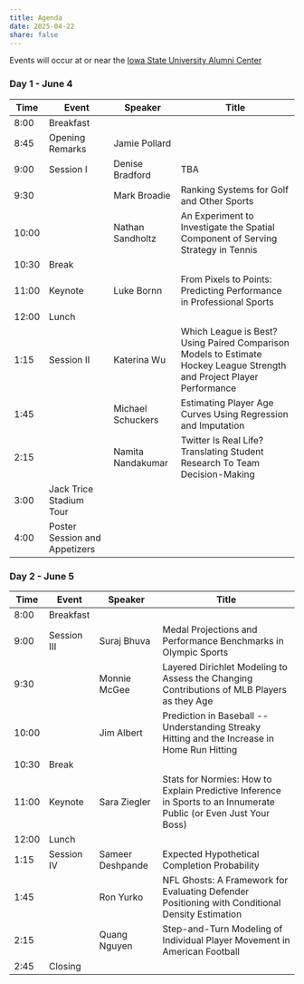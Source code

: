 ```yaml
---
title: Agenda
date: 2025-04-22
share: false
---
```


Events will occur at or near the 
[Iowa State University Alumni Center](https://www.isualumnicenter.org/s/565/20/interior-subnav.aspx)

### Day 1 - June 4

Time|Event|Speaker|Title
----|-----|-------|-----
8:00|Breakfast||
8:45|Opening Remarks|Jamie Pollard|
9:00|Session I|Denise Bradford|TBA
9:30||Mark Broadie|Ranking Systems for Golf and Other Sports
10:00||Nathan Sandholtz|An Experiment to Investigate the Spatial Component of Serving Strategy in Tennis
10:30|Break||
11:00|Keynote|Luke Bornn|From Pixels to Points: Predicting Performance in Professional Sports
12:00|Lunch||
1:15|Session II|Katerina Wu|Which League is Best? Using Paired Comparison Models to Estimate Hockey League Strength and Project Player Performance
1:45||Michael Schuckers|Estimating Player Age Curves Using Regression and Imputation
2:15||Namita Nandakumar|Twitter Is Real Life? Translating Student Research To Team Decision-Making
3:00|Jack Trice Stadium Tour||
4:00|Poster Session and Appetizers||

### Day 2 - June 5

Time|Event|Speaker|Title
----|-----|-------|-----
8:00|Breakfast||
9:00|Session III|Suraj Bhuva|Medal Projections and Performance Benchmarks in Olympic Sports
9:30||Monnie McGee|Layered Dirichlet Modeling to Assess the Changing Contributions of MLB Players as they Age
10:00||Jim Albert|Prediction in Baseball -- Understanding Streaky Hitting and the Increase in Home Run Hitting
10:30|Break||
11:00|Keynote|Sara Ziegler|Stats for Normies: How to Explain Predictive Inference in Sports to an Innumerate Public (or Even Just Your Boss)
12:00|Lunch||
1:15|Session IV|Sameer Deshpande|Expected Hypothetical Completion Probability
1:45||Ron Yurko|NFL Ghosts: A Framework for Evaluating Defender Positioning with Conditional Density Estimation
2:15||Quang Nguyen|Step-and-Turn Modeling of Individual Player Movement in American Football
2:45|Closing||

